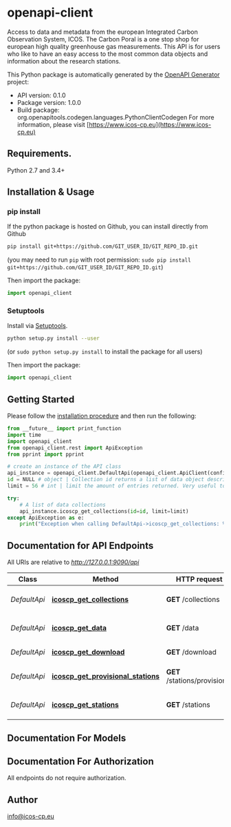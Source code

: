 # openapi-client
Access to data and metadata from the european Integrated Carbon Observation System, ICOS. The Carbon Poral is a one stop shop for european high quality greenhouse gas measurements.  This API is for users who like to have an easy access to the most common data objects and information about the research stations.

This Python package is automatically generated by the [OpenAPI Generator](https://openapi-generator.tech) project:

- API version: 0.1.0
- Package version: 1.0.0
- Build package: org.openapitools.codegen.languages.PythonClientCodegen
For more information, please visit [https://www.icos-cp.eu](https://www.icos-cp.eu)

## Requirements.

Python 2.7 and 3.4+

## Installation & Usage
### pip install

If the python package is hosted on Github, you can install directly from Github

```sh
pip install git+https://github.com/GIT_USER_ID/GIT_REPO_ID.git
```
(you may need to run `pip` with root permission: `sudo pip install git+https://github.com/GIT_USER_ID/GIT_REPO_ID.git`)

Then import the package:
```python
import openapi_client 
```

### Setuptools

Install via [Setuptools](http://pypi.python.org/pypi/setuptools).

```sh
python setup.py install --user
```
(or `sudo python setup.py install` to install the package for all users)

Then import the package:
```python
import openapi_client
```

## Getting Started

Please follow the [installation procedure](#installation--usage) and then run the following:

```python
from __future__ import print_function
import time
import openapi_client
from openapi_client.rest import ApiException
from pprint import pprint

# create an instance of the API class
api_instance = openapi_client.DefaultApi(openapi_client.ApiClient(configuration))
id = NULL # object | Collection id returns a list of data object descriptors, included in a specific collection.  (optional)
limit = 56 # int | limit the amount of entries returned. Very useful to test your query before you possibly get a list of thousands fo entries. (optional)

try:
    # A list of data collections
    api_instance.icoscp_get_collections(id=id, limit=limit)
except ApiException as e:
    print("Exception when calling DefaultApi->icoscp_get_collections: %s\n" % e)

```

## Documentation for API Endpoints

All URIs are relative to *http://127.0.0.1:9090/api*

Class | Method | HTTP request | Description
------------ | ------------- | ------------- | -------------
*DefaultApi* | [**icoscp_get_collections**](docs/DefaultApi.md#icoscp_get_collections) | **GET** /collections | A list of data collections
*DefaultApi* | [**icoscp_get_data**](docs/DefaultApi.md#icoscp_get_data) | **GET** /data | A list of data objects
*DefaultApi* | [**icoscp_get_download**](docs/DefaultApi.md#icoscp_get_download) | **GET** /download | Download data
*DefaultApi* | [**icoscp_get_provisional_stations**](docs/DefaultApi.md#icoscp_get_provisional_stations) | **GET** /stations/provisional | Povisional ICOS stations
*DefaultApi* | [**icoscp_get_stations**](docs/DefaultApi.md#icoscp_get_stations) | **GET** /stations | A list of ICOS stations


## Documentation For Models



## Documentation For Authorization

 All endpoints do not require authorization.


## Author

info@icos-cp.eu


